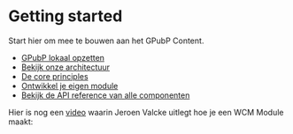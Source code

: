 # Getting started

Start hier om mee te bouwen aan het GPubP Content.

* [GPubP lokaal opzetten](/content/setup/index.md)
* [Bekijk onze architectuur](/content/architecture/index.md)
* [De core principles](/content/core-principles.md)
* [Ontwikkel je eigen module](/content/developer-guides.md)
* [Bekijk de API reference van alle componenten](/content/api-references.md)

Hier is nog een [video](https://drive.google.com/file/d/1lHYLwfiyy_VkL-h-W357qn3DvQnmdXSK/view?usp=sharing) waarin Jeroen Valcke uitlegt hoe je een WCM Module maakt: 